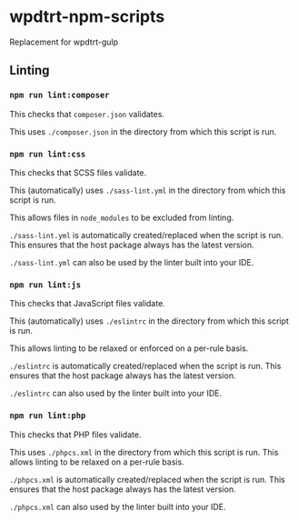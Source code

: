 # wpdtrt-npm-scripts

Replacement for wpdtrt-gulp

## Linting

### `npm run lint:composer`

This checks that `composer.json` validates.

This uses `./composer.json` in the directory from which this script is run.

### `npm run lint:css`

This checks that SCSS files validate.

This (automatically) uses `./sass-lint.yml` in the directory from which this script is run.

This allows files in `node_modules` to be excluded from linting.

`./sass-lint.yml` is automatically created/replaced when the script is run. This ensures that the host package always has the latest version.

`./sass-lint.yml` can also be used by the linter built into your IDE.

### `npm run lint:js`

This checks that JavaScript files validate.

This (automatically) uses `./eslintrc` in the directory from which this script is run.

This allows linting to be relaxed or enforced on a per-rule basis.

`./eslintrc` is automatically created/replaced when the script is run. This ensures that the host package always has the latest version.

`./eslintrc` can also used by the linter built into your IDE.

### `npm run lint:php`

This checks that PHP files validate.

This uses `./phpcs.xml` in the directory from which this script is run. This allows linting to be relaxed on a per-rule basis.

`./phpcs.xml` is automatically created/replaced when the script is run. This ensures that the host package always has the latest version.

`./phpcs.xml` can also used by the linter built into your IDE.
